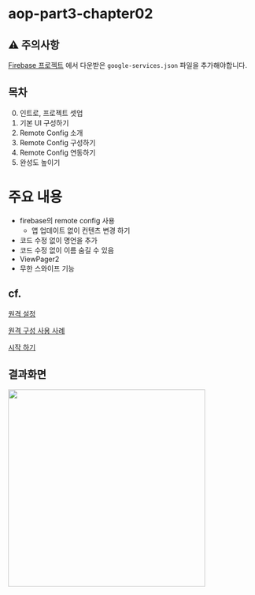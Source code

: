 # aop-part3-chapter02

## ⚠️ 주의사항

[Firebase 프로젝트](https://console.firebase.google.com/u/0/) 에서 다운받은 `google-services.json` 파일을 추가해야합니다.

## 목차

0. 인트로, 프로젝트 셋업
1. 기본 UI 구성하기
2. Remote Config 소개
3. Remote Config 구성하기
4. Remote Config 연동하기
5. 완성도 높이기

# 주요 내용

- firebase의 remote config 사용
    - 앱 업데이트 없이 컨텐츠 변경 하기
- 코드 수정 없이 명언을 추가
- 코드 수정 없이 이름 숨길 수 있음
- ViewPager2
- 무한 스와이프 기능

## cf.

[원격 설정](https://firebase.google.com/docs/remote-config)

[원격 구성 사용 사례](https://firebase.google.com/docs/remote-config/use-cases)

[시작 하기](https://firebase.google.com/docs/remote-config/get-started?platform=android)


## 결과화면
<img src="https://i.imgur.com/uu10o9r.png" width="400"/>
